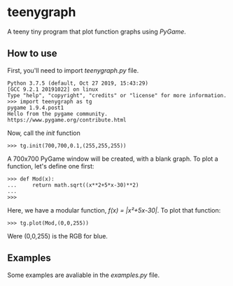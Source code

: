 # teenygraph
A teeny tiny program that plot function graphs using _PyGame_.

## How to use
First, you'll need to import _teenygraph.py_ file.

```
Python 3.7.5 (default, Oct 27 2019, 15:43:29) 
[GCC 9.2.1 20191022] on linux
Type "help", "copyright", "credits" or "license" for more information.
>>> import teenygraph as tg
pygame 1.9.4.post1
Hello from the pygame community. https://www.pygame.org/contribute.html
```

Now, call the *init* function
```
>>> tg.init(700,700,0.1,(255,255,255))
```
A 700x700 PyGame window will be created, with a blank graph. To plot a function, let's define one first:
```
>>> def Mod(x):
...     return math.sqrt((x**2+5*x-30)**2)
...
>>>
```
Here, we have a modular function, _f(x) = |x²+5x-30|_. To plot that function:
```
>>> tg.plot(Mod,(0,0,255))
```
Were (0,0,255) is the RGB for blue.

## Examples
Some examples are avaliable in the _examples.py_ file.

